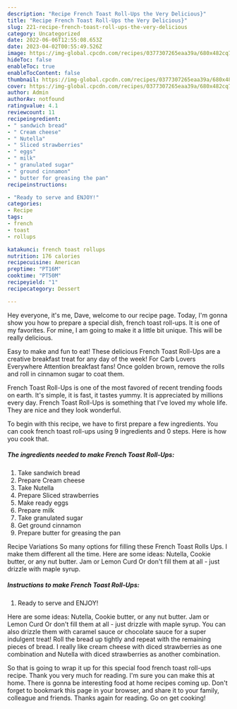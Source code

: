 ```yaml
---
description: "Recipe French Toast Roll-Ups the Very Delicious}"
title: "Recipe French Toast Roll-Ups the Very Delicious}"
slug: 221-recipe-french-toast-roll-ups-the-very-delicious
category: Uncategorized
date: 2022-06-06T12:55:08.653Z
date: 2023-04-02T00:55:49.526Z
image: https://img-global.cpcdn.com/recipes/0377307265eaa39a/680x482cq70/french-toast-roll-ups-recipe-main-photo.jpg
hideToc: false
enableToc: true
enableTocContent: false
thumbnail: https://img-global.cpcdn.com/recipes/0377307265eaa39a/680x482cq70/french-toast-roll-ups-recipe-main-photo.jpg
cover: https://img-global.cpcdn.com/recipes/0377307265eaa39a/680x482cq70/french-toast-roll-ups-recipe-main-photo.jpg
author: Admin
authorAv: notfound
ratingvalue: 4.1
reviewcount: 11
recipeingredient:
- " sandwich bread"
- " Cream cheese"
- " Nutella"
- " Sliced strawberries"
- " eggs"
- " milk"
- " granulated sugar"
- " ground cinnamon"
- " butter for greasing the pan"
recipeinstructions:

- "Ready to serve and ENJOY!"
categories:
- Recipe
tags:
- french
- toast
- rollups

katakunci: french toast rollups 
nutrition: 176 calories
recipecuisine: American
preptime: "PT16M"
cooktime: "PT50M"
recipeyield: "1"
recipecategory: Dessert

---
```



Hey everyone, it's me, Dave, welcome to our recipe page. Today, I'm gonna show you how to prepare a special dish, french toast roll-ups. It is one of my favorites. For mine, I am going to make it a little bit unique. This will be really delicious.

Easy to make and fun to eat! These delicious French Toast Roll-Ups are a creative breakfast treat for any day of the week! For Carb Lovers Everywhere Attention breakfast fans! Once golden brown, remove the rolls and roll in cinnamon sugar to coat them.

French Toast Roll-Ups is one of the most favored of recent trending foods on earth. It's simple, it is fast, it tastes yummy. It is appreciated by millions every day. French Toast Roll-Ups is something that I've loved my whole life. They are nice and they look wonderful.


To begin with this recipe, we have to first prepare a few ingredients. You can cook french toast roll-ups using 9 ingredients and 0 steps. Here is how you cook that.

<!--inarticleads1-->

##### The ingredients needed to make French Toast Roll-Ups:

1. Take  sandwich bread
1. Prepare  Cream cheese
1. Take  Nutella
1. Prepare  Sliced strawberries
1. Make ready  eggs
1. Prepare  milk
1. Take  granulated sugar
1. Get  ground cinnamon
1. Prepare  butter for greasing the pan


Recipe Variations So many options for filling these French Toast Rolls Ups. I make them different all the time. Here are some ideas: Nutella, Cookie butter, or any nut butter. Jam or Lemon Curd Or don&#39;t fill them at all - just drizzle with maple syrup. 

<!--inarticleads2-->

##### Instructions to make French Toast Roll-Ups:


1. Ready to serve and ENJOY!

Here are some ideas: Nutella, Cookie butter, or any nut butter. Jam or Lemon Curd Or don&#39;t fill them at all - just drizzle with maple syrup. You can also drizzle them with caramel sauce or chocolate sauce for a super indulgent treat! Roll the bread up tightly and repeat with the remaining pieces of bread. I really like cream cheese with diced strawberries as one combination and Nutella with diced strawberries as another combination. 

So that is going to wrap it up for this special food french toast roll-ups recipe. Thank you very much for reading. I'm sure you can make this at home. There is gonna be interesting food at home recipes coming up. Don't forget to bookmark this page in your browser, and share it to your family, colleague and friends. Thanks again for reading. Go on get cooking!
